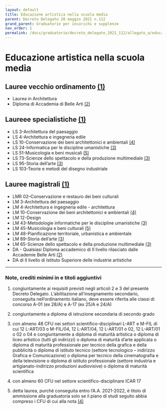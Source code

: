```yaml
---
layout: default
title: Educazione artistica nella scuola media
parent: Decreto Delegato 20 maggio 2021 n.112
grand_parent: Graduatorie per incarichi e supplenze
nav_order: 1
permalink: /docs/graduatorie/decreto_delegato_2021_112/allegato_a/educazione_artistica_medie
---
```


# Educazione artistica nella scuola media

## Lauree vecchio ordinamento [(1)](#nota1)
  - Laurea in Architettura 
  - Diploma di Accademia di Belle Arti [(2)](#nota2)

## Laureee specialistiche [(1)](#nota1)
  - LS 3-Architettura del paesaggio
  - LS 4-Architettura e ingegneria edile
  - LS 10-Conservazione dei beni architettonici e ambientali [(4)](#nota4) 
  - LS 24-Informatica per le discipline umanistiche [(3)](#nota3)
  - LS 51-Musicologia e beni musicali [(5)](#nota5)
  - LS 73-Scienze dello spettacolo e della produzione multimediale [(3)](#nota3)
  - LS 95-Storia dell’arte [(3)](#nota3)
  - LS 103-Teorie e metodi del disegno industriale

## Lauree magistrali [(1)](#nota1)
  - LMR 02–Conservazione e restauro dei beni culturali 
  - LM 3-Architettura del paesaggio
  - LM 4-Architettura e ingegneria edile - architettura
  - LM 10-Conservazione dei beni architettonici e ambientali [(4)](#nota4) 
  - LM 12-Design
  - LM 43-Metodologie informatiche per le discipline umanistiche [(3)](#nota3)
  - LM 45-Musicologia e beni culturali [(5)](#nota5)
  - LM 48-Pianificazione territoriale, urbanistica e ambientale
  - LM 89-Storia dell’arte [(3)](#nota3)
  - LM 65-Scienze dello spettacolo e della produzione multimediale [(3)](#nota3)
  - DA - Qualsiasi Diploma accademico di II livello rilasciato dalle Accademie Belle Arti [(2)](#nota2)
  - DA di II livello di Istituto Superiore delle industrie artistiche

---

### Note, crediti minimi in e titoli aggiuntivi
    
1. <a name="nota1"></a> congiuntamente ai requisiti previsti negli articoli 2 e 3 del presente Decreto Delegato. L’abilitazione all’insegnamento secondario, conseguita nell’ordinamento italiano, deve essere riferita alle classi di concorso A-01 (ex 28/A) e A-17 (ex 25/A e 24/A)

2. <a name="nota2"></a> congiuntamente a diploma di istruzione secondaria di secondo grado
    
3. <a name="nota3"></a> con almeno 48 CFU nei settori scientifico-disciplinari L-ART e M-FIL di cui 12 L-ART/03 o M-FIL/04, 12 L-ART/04, 12 L-ART/01 o 02, 12 L-ART/01 o 02 o 04 e congiuntamente a diploma di maturità artistica o diploma di liceo artistico (tutti gli indirizzi) o diploma di maturità d’arte applicata o diploma di maturità professionale per tecnico della grafica e della pubblicità o diploma di istituto tecnico (settore tecnologico – indirizzo Grafica e Comunicazione) o diploma per tecnico della cinematografia e della televisione o diploma di istituto professionale (settore industria e artigianato-indirizzo produzioni audiovisive) o diploma di maturità scientifica
    
4. <a name="nota4"></a> con almeno 60 CFU nel settore scientifico-disciplinare ICAR 17
      
5. <a name="nota5"></a> detta laurea, purché conseguita entro l’A.A. 2021-2022, è titolo di ammissione alla graduatoria solo se il piano di studi seguito abbia compreso i CFU di cui alla nota [(4)](#nota4)